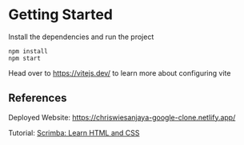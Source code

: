 # Getting Started

Install the dependencies and run the project

```
npm install
npm start
```

Head over to https://vitejs.dev/ to learn more about configuring vite

## References

Deployed Website: https://chriswiesanjaya-google-clone.netlify.app/

Tutorial: [Scrimba: Learn HTML and CSS](https://scrimba.com/learn-html-and-css-c0p)
